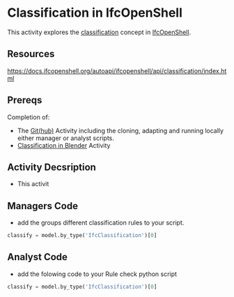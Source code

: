 # Classification in IfcOpenShell

This activity explores the [classification] concept in [IfcOpenShell].

## Resources
https://docs.ifcopenshell.org/autoapi/ifcopenshell/api/classification/index.html

## Prereqs
Completion of:
* The [Git(hub)] Activity including the cloning, adapting and running locally either manager or analyst scripts.
* [Classification in Blender] Activity

## Activity Decsription
* This activit

## Managers Code
* add the groups different classification rules to your script.

```python
classify = model.by_type('IfcClassification')[0]
```

## Analyst Code
* add the folowing code to your Rule check python script

```python
classify = model.by_type('IfcClassification')[0]
```

[classification]: /Concepts/Classification

[IfcOpenShell]: /Concepts/IfcOpenShell

[Git(hub)]: /Activities/GitIntro
[Classification in Blender]: /Activities/BlenderClassification